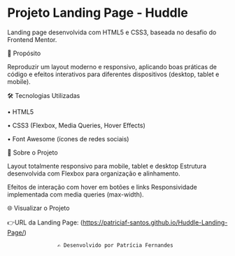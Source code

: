 # Projeto Landing Page - Huddle
Landing page desenvolvida com HTML5 e CSS3, baseada no desafio do Frontend Mentor.

🎯 Propósito

Reproduzir um layout moderno e responsivo, aplicando boas práticas de código e efeitos interativos para diferentes dispositivos (desktop, tablet e mobile).

🛠️ Tecnologias Utilizadas

• HTML5

• CSS3 (Flexbox, Media Queries,  Hover Effects)

• Font Awesome (ícones de redes sociais)

📱 Sobre o Projeto

Layout totalmente responsivo para mobile, tablet e desktop
Estrutura desenvolvida com Flexbox para organização e alinhamento.

Efeitos de interação com hover em botões e links
Responsividade implementada com media queries (max-width).

🌐 Visualizar o Projeto

   👉URL da Landing Page: 
   (https://patriciaf-santos.github.io/Huddle-Landing-Page/)



                    ✍️ Desenvolvido por Patrícia Fernandes

    